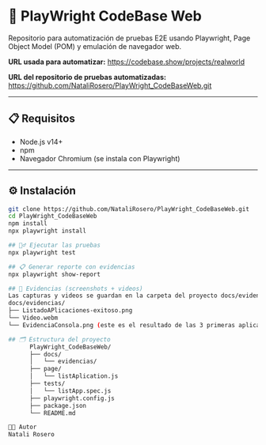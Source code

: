 # 🚀 PlayWright CodeBase Web
Repositorio para automatización de pruebas E2E usando Playwright, Page Object Model (POM) y emulación de navegador web.

**URL usada para automatizar:**
https://codebase.show/projects/realworld

**URL del repositorio de pruebas automatizadas:**
https://github.com/NataliRosero/PlayWright_CodeBaseWeb.git

---

## 📋 Requisitos
- Node.js v14+  
- npm  
- Navegador Chromium (se instala con Playwright)
---

## ⚙️ Instalación
```bash
git clone https://github.com/NataliRosero/PlayWright_CodeBaseWeb.git
cd PlayWright_CodeBaseWeb
npm install
npx playwright install

## 🏃‍♂️ Ejecutar las pruebas
npx playwright test

## 📋 Generar reporte con evidencias
npx playwright show-report

## 🧪 Evidencias (screenshots + videos)
Las capturas y videos se guardan en la carpeta del proyecto docs/evidencias/ con sus respectivos nombres:
docs/evidencias/
├── ListadoAPlicaciones-exitoso.png
└── Video.webm
└── EvidenciaConsola.png (este es el resultado de las 3 primeras aplicaciones filtradas en el listado mostrado y la url exacta de donde se encuentra este listado)

## 🗂 Estructura del proyecto
      PlayWright_CodeBaseWeb/
      ├── docs/
      │   └── evidencias/
      ├── page/
      │   └── listAplication.js
      ├── tests/
      │   └── listApp.spec.js
      ├── playwright.config.js
      ├── package.json
      └── README.md

🧑‍💻 Autor
Natali Rosero



